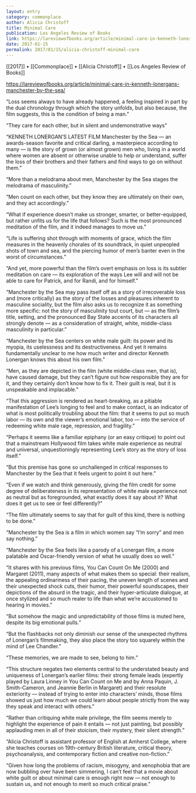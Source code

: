 ```yaml
---
layout: entry
category: commonplace
author: Alicia Christoff
title: Minimal Care
publication: Los Angeles Review of Books
link: https://lareviewofbooks.org/article/minimal-care-in-kenneth-lonergans-manchester-by-the-sea/
date: 2017-01-15
permalink: 2017/01/15/alicia-christoff-minimal-care
---
```


[[2017]] • [[Commonplace]] • [[Alicia Christoff]] • [[Los Angeles Review of Books]] 

https://lareviewofbooks.org/article/minimal-care-in-kenneth-lonergans-manchester-by-the-sea/

“Loss seems always to have already happened, a feeling inspired in part by the dual chronology through which the story unfolds, but also because, the film suggests, this is the condition of being a man.”

“They care for each other, but in silent and undemonstrative ways”

“KENNETH LONERGAN’S LATEST FILM Manchester by the Sea — an awards-season favorite and critical darling, a masterpiece according to many — is the story of grown (or almost grown) men who, living in a world where women are absent or otherwise unable to help or understand, suffer the loss of their brothers and their fathers and find ways to go on without them.”

“More than a melodrama about men, Manchester by the Sea stages the melodrama of masculinity.”

“Men count on each other, but they know they are ultimately on their own, and they act accordingly.”

“What if experience doesn’t make us stronger, smarter, or better-equipped, but rather unfits us for the life that follows? Such is the most pronounced meditation of the film, and it indeed manages to move us.”

“Life is suffering shot through with moments of grace, which the film measures in the heavenly chorales of its soundtrack, in quiet unpeopled shots of town and sea, and the piercing humor of men’s banter even in the worst of circumstances.”

“And yet, more powerful than the film’s overt emphasis on loss is its subtler meditation on care — its exploration of the ways Lee will and will not be able to care for Patrick, and for Randi, and for himself.”

“Manchester by the Sea may pass itself off as a story of irrecoverable loss and (more critically) as the story of the losses and pleasures inherent to masculine sociality, but the film also asks us to recognize it as something more specific: not the story of masculinity tout court, but — as the film’s title, setting, and the pronounced Bay State accents of its characters all strongly denote — as a consideration of straight, white, middle-class masculinity in particular.”

“Manchester by the Sea centers on white male guilt: its power and its myopia, its uselessness and its destructiveness. And yet it remains fundamentally unclear to me how much writer and director Kenneth Lonergan knows this about his own film.”

“Men, as they are depicted in the film (white middle-class men, that is), have caused damage, but they can’t figure out how responsible they are for it, and they certainly don’t know how to fix it. Their guilt is real, but it is unspeakable and implacable.”

“That this aggression is rendered as heart-breaking, as a pitiable manifestation of Lee’s longing to feel and to make contact, is an indicator of what is most politically troubling about the film: that it seems to put so much labor — its own and the viewer’s emotional labor, too — into the service of redeeming white male rage, repression, and fragility.”

“Perhaps it seems like a familiar epiphany (or an easy critique) to point out that a mainstream Hollywood film takes white male experience as neutral and universal, unquestioningly representing Lee’s story as the story of loss itself.”

“But this premise has gone so unchallenged in critical responses to Manchester by the Sea that it feels urgent to point it out here.”

“Even if we watch and think generously, giving the film credit for some degree of deliberateness in its representation of white male experience not as neutral but as foregrounded, what exactly does it say about it? What does it get us to see or feel differently?”

“The film ultimately seems to say that for guilt of this kind, there is nothing to be done.”

“Manchester by the Sea is a film in which women say “I’m sorry” and men say nothing.”

“Manchester by the Sea feels like a parody of a Lonergan film, a more palatable and Oscar-friendly version of what he usually does so well.”

“It shares with his previous films, You Can Count On Me (2000) and Margaret (2011), many aspects of what makes them so special: their realism, the appealing ordinariness of their pacing, the uneven length of scenes and their unexpected shock cuts, their humor, their powerful soundscapes, their depictions of the absurd in the tragic, and their hyper-articulate dialogue, at once stylized and so much realer to life than what we’re accustomed to hearing in movies.”

“But somehow the magic and unpredictability of those films is muted here, despite its big emotional pulls.”

“But the flashbacks not only diminish our sense of the unexpected rhythms of Lonergan’s filmmaking, they also place the story too squarely within the mind of Lee Chandler.”

“These memories, we are made to see, belong to him.”

“This structure negates two elements central to the understated beauty and uniqueness of Lonergan’s earlier films: their strong female leads (expertly played by Laura Linney in You Can Count on Me and by Anna Paquin, J. Smith-Cameron, and Jeannie Berlin in Margaret) and their resolute exteriority — instead of trying to enter into characters’ minds, those films showed us just how much we could learn about people strictly from the way they speak and interact with others.”

“Rather than critiquing white male privilege, the film seems merely to highlight the experience of pain it entails ­— not just painting, but possibly applauding men in all of their stoicism, their mystery, their silent strength.”

“Alicia Christoff is assistant professor of English at Amherst College, where she teaches courses on 19th-century British literature, critical theory, psychoanalysis, and contemporary fiction and creative non-fiction.”

“Given how long the problems of racism, misogyny, and xenophobia that are now bubbling over have been simmering, I can’t feel that a movie about white guilt or about minimal care is enough right now — not enough to sustain us, and not enough to merit so much critical praise.”

